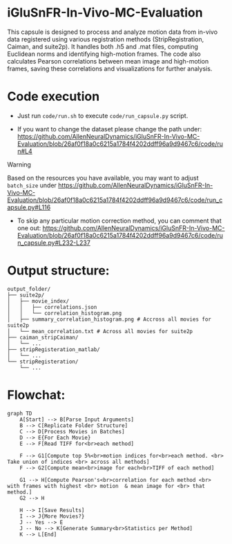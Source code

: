 # iGluSnFR-In-Vivo-MC-Evaluation

This capsule is designed to process and analyze motion data from in-vivo data registered using various registration methods (StripRegistration, Caiman, and suite2p). It handles both .h5 and .mat files, computing Euclidean norms and identifying high-motion frames. The code also calculates Pearson correlations between mean image and high-motion frames, saving these correlations and visualizations for further analysis. 

# Code execution
- Just run ```code/run.sh``` to execute ```code/run_capsule.py``` script.

- If you want to change the dataset please change the path under:
https://github.com/AllenNeuralDynamics/iGluSnFR-In-Vivo-MC-Evaluation/blob/26af0f18a0c6215a1784f4202ddff96a9d9467c6/code/run#L4

> [!WARNING]
> Based on the resources you have available, you may want to adjust `batch_size` under https://github.com/AllenNeuralDynamics/iGluSnFR-In-Vivo-MC-Evaluation/blob/26af0f18a0c6215a1784f4202ddff96a9d9467c6/code/run_capsule.py#L116

- To skip any particular motion correction method, you can comment that one out:
https://github.com/AllenNeuralDynamics/iGluSnFR-In-Vivo-MC-Evaluation/blob/26af0f18a0c6215a1784f4202ddff96a9d9467c6/code/run_capsule.py#L232-L237

# Output structure:
```
output_folder/
├── suite2p/
│   ├── movie_index/
│   │   ├── correlations.json 
│   │   └── correlation_histogram.png
│   ├── summary_correlation_histogram.png # Accross all movies for suite2p
│   └── mean_correlation.txt # Across all movies for suite2p
├── caiman_stripCaiman/
│   └── ...
├── stripRegisteration_matlab/
│   └── ...
└── stripRegisteration/
    └── ...
```

# Flowchat:
```mermaid
graph TD
    A[Start] --> B[Parse Input Arguments]
    B --> C[Replicate Folder Structure]
    C --> D[Process Movies in Batches]
    D --> E{For Each Movie}
    E --> F[Read TIFF for<br>each method]
    
    F --> G1[Compute top 5%<br>motion indices for<br>each method. <br> Take union of indices <br> across all methods]
    F --> G2[Compute mean<br>image for each<br>TIFF of each method]
    
    G1 --> H[Compute Pearson's<br>correlation for each method <br> with frames with highest <br> motion  & mean image for <br> that method.]
    G2 --> H
    
    H --> I[Save Results]
    I --> J{More Movies?}
    J -- Yes --> E
    J -- No --> K[Generate Summary<br>Statistics per Method]
    K --> L[End]
```
